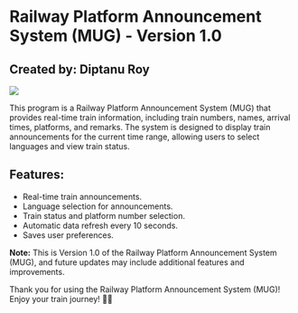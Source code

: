 <!DOCTYPE html>
<html>
<body>
  <h1>Railway Platform Announcement System (MUG) - Version 1.0</h1>
  <h2>Created by: Diptanu Roy</h2>
  <img src="RPA.ico">
  <p>This program is a Railway Platform Announcement System (MUG) that provides real-time train information, including train numbers, names, arrival times, platforms, and remarks. The system is designed to display train announcements for the current time range, allowing users to select languages and view train status.</p>

  <h2>Features:</h2>
  <ul>
    <li>Real-time train announcements.</li>
    <li>Language selection for announcements.</li>
    <li>Train status and platform number selection.</li>
    <li>Automatic data refresh every 10 seconds.</li>
    <li>Saves user preferences.</li>
  </ul>

  <p><strong>Note:</strong> This is Version 1.0 of the Railway Platform Announcement System (MUG), and future updates may include additional features and improvements.</p>

  <p>Thank you for using the Railway Platform Announcement System (MUG)! Enjoy your train journey! 🚆🚄</p>
</body>
</html>
